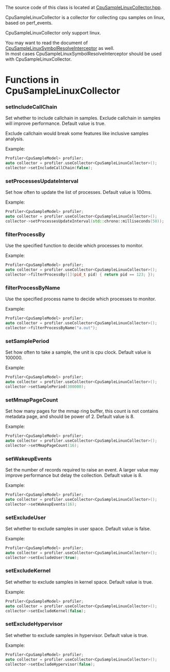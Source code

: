The source code of this class is located at [CpuSampleLinuxCollector.hpp](../../include/LiveProfiler/Collectors/CpuSampleLinuxCollector.hpp).

CpuSampleLinuxCollector is a collector for collecting cpu samples on linux, based on perf_events.

CpuSampleLinuxCollector only support linux.

You may want to read the document of [CpuSampleLinuxSymbolResolveInterceptor](../Interceptors/CpuSampleLinuxSymbolResolveInterceptor.md) as well.<br/>
In most cases CpuSampleLinuxSymbolResolveInterceptor should be used with CpuSampleLinuxCollector.

# Functions in CpuSampleLinuxCollector

### setIncludeCallChain

Set whether to include callchain in samples.
Exclude callchain in samples will improve performance.
Default value is true.

Exclude callchain would break some features like inclusive samples analysis.

Example:

``` c++
Profiler<CpuSampleModel> profiler;
auto collector = profiler.useCollector<CpuSampleLinuxCollector>();
collector->setIncludeCallChain(false);
```

### setProcessesUpdateInterval

Set how often to update the list of processes.
Default value is 100ms.

Example:

``` c++
Profiler<CpuSampleModel> profiler;
auto collector = profiler.useCollector<CpuSampleLinuxCollector>();
collector->setProcessesUpdateInterval(std::chrono::milliseconds(50));
```

### filterProcessBy

Use the specified function to decide which processes to monitor.

Example:

``` c++
Profiler<CpuSampleModel> profiler;
auto collector = profiler.useCollector<CpuSampleLinuxCollector>();
collector->filterProcessBy([](pid_t pid) { return pid == 123; });
```

### filterProcessByName

Use the specified process name to decide which processes to monitor.

Example:

``` c++
Profiler<CpuSampleModel> profiler;
auto collector = profiler.useCollector<CpuSampleLinuxCollector>();
collector->filterProcessByName("a.out");
```

### setSamplePeriod

Set how often to take a sample, the unit is cpu clock.
Default value is 100000.

Example:

``` c++
Profiler<CpuSampleModel> profiler;
auto collector = profiler.useCollector<CpuSampleLinuxCollector>();
collector->setSamplePeriod(300000);
```

### setMmapPageCount

Set how many pages for the mmap ring buffer,
this count is not contains metadata page, and should be power of 2.
Default value is 8.

Example:

``` c++
Profiler<CpuSampleModel> profiler;
auto collector = profiler.useCollector<CpuSampleLinuxCollector>();
collector->setMmapPageCount(16);
```

### setWakeupEvents

Set the number of records required to raise an event.
A larger value may improve performance but delay the collection.
Default value is 8.

Example:

``` c++
Profiler<CpuSampleModel> profiler;
auto collector = profiler.useCollector<CpuSampleLinuxCollector>();
collector->setWakeupEvents(16);
```

### setExcludeUser

Set whether to exclude samples in user space.
Default value is false.

Example:

``` c++
Profiler<CpuSampleModel> profiler;
auto collector = profiler.useCollector<CpuSampleLinuxCollector>();
collector->setExcludeUser(true);
```

### setExcludeKernel

Set whether to exclude samples in kernel space.
Default value is true.

Example:

``` c++
Profiler<CpuSampleModel> profiler;
auto collector = profiler.useCollector<CpuSampleLinuxCollector>();
collector->setExcludeKernel(false);
```

### setExcludeHypervisor

Set whether to exclude samples in hypervisor.
Default value is true.

Example:

``` c++
Profiler<CpuSampleModel> profiler;
auto collector = profiler.useCollector<CpuSampleLinuxCollector>();
collector->setExcludeHypervisor(false);
```

